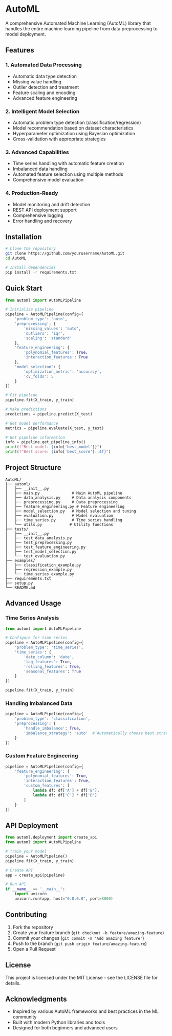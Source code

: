 # AutoML

A comprehensive Automated Machine Learning (AutoML) library that handles the entire machine learning pipeline from data preprocessing to model deployment.

## Features

### 1. Automated Data Processing
- Automatic data type detection
- Missing value handling
- Outlier detection and treatment
- Feature scaling and encoding
- Advanced feature engineering

### 2. Intelligent Model Selection
- Automatic problem type detection (classification/regression)
- Model recommendation based on dataset characteristics
- Hyperparameter optimization using Bayesian optimization
- Cross-validation with appropriate strategies

### 3. Advanced Capabilities
- Time series handling with automatic feature creation
- Imbalanced data handling
- Automated feature selection using multiple methods
- Comprehensive model evaluation

### 4. Production-Ready
- Model monitoring and drift detection
- REST API deployment support
- Comprehensive logging
- Error handling and recovery

## Installation

```bash
# Clone the repository
git clone https://github.com/yourusername/AutoML.git
cd AutoML

# Install dependencies
pip install -r requirements.txt
```

## Quick Start

```python
from automl import AutoMLPipeline

# Initialize pipeline
pipeline = AutoMLPipeline(config={
    'problem_type': 'auto',
    'preprocessing': {
        'missing_values': 'auto',
        'outliers': 'iqr',
        'scaling': 'standard'
    },
    'feature_engineering': {
        'polynomial_features': True,
        'interaction_features': True
    },
    'model_selection': {
        'optimization_metric': 'accuracy',
        'cv_folds': 5
    }
})

# Fit pipeline
pipeline.fit(X_train, y_train)

# Make predictions
predictions = pipeline.predict(X_test)

# Get model performance
metrics = pipeline.evaluate(X_test, y_test)

# Get pipeline information
info = pipeline.get_pipeline_info()
print(f"Best model: {info['best_model']}")
print(f"Best score: {info['best_score']:.4f}")
```

## Project Structure

```
AutoML/
├── automl/
│   ├── __init__.py
│   ├── main.py              # Main AutoML pipeline
│   ├── data_analysis.py     # Data analysis components
│   ├── preprocessing.py     # Data preprocessing
│   ├── feature_engineering.py # Feature engineering
│   ├── model_selection.py   # Model selection and tuning
│   ├── evaluation.py        # Model evaluation
│   ├── time_series.py       # Time series handling
│   └── utils.py            # Utility functions
├── tests/
│   ├── __init__.py
│   ├── test_data_analysis.py
│   ├── test_preprocessing.py
│   ├── test_feature_engineering.py
│   ├── test_model_selection.py
│   └── test_evaluation.py
├── examples/
│   ├── classification_example.py
│   ├── regression_example.py
│   └── time_series_example.py
├── requirements.txt
├── setup.py
└── README.md
```

## Advanced Usage

### Time Series Analysis

```python
from automl import AutoMLPipeline

# Configure for time series
pipeline = AutoMLPipeline(config={
    'problem_type': 'time_series',
    'time_series': {
        'date_column': 'date',
        'lag_features': True,
        'rolling_features': True,
        'seasonal_features': True
    }
})

pipeline.fit(X_train, y_train)
```

### Handling Imbalanced Data

```python
pipeline = AutoMLPipeline(config={
    'problem_type': 'classification',
    'preprocessing': {
        'handle_imbalance': True,
        'imbalance_strategy': 'auto'  # Automatically choose best strategy
    }
})
```

### Custom Feature Engineering

```python
pipeline = AutoMLPipeline(config={
    'feature_engineering': {
        'polynomial_features': True,
        'interaction_features': True,
        'custom_features': [
            lambda df: df['A'] + df['B'],
            lambda df: df['C'] * df['D']
        ]
    }
})
```

## API Deployment

```python
from automl.deployment import create_api
from automl import AutoMLPipeline

# Train your model
pipeline = AutoMLPipeline()
pipeline.fit(X_train, y_train)

# Create API
app = create_api(pipeline)

# Run API
if __name__ == '__main__':
    import uvicorn
    uvicorn.run(app, host="0.0.0.0", port=8000)
```

## Contributing

1. Fork the repository
2. Create your feature branch (`git checkout -b feature/amazing-feature`)
3. Commit your changes (`git commit -m 'Add amazing feature'`)
4. Push to the branch (`git push origin feature/amazing-feature`)
5. Open a Pull Request

## License

This project is licensed under the MIT License - see the LICENSE file for details.

## Acknowledgments

- Inspired by various AutoML frameworks and best practices in the ML community
- Built with modern Python libraries and tools
- Designed for both beginners and advanced users
